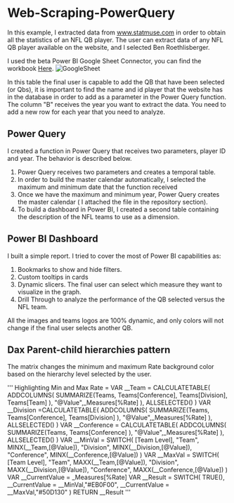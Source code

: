 # Web-Scraping-PowerQuery
In this example, I extracted data from www.statmuse.com in order to obtain all the statistics of an NFL QB player. The user can extract data of any NFL QB player available on the website, and I selected Ben Roethlisberger.

I used the beta Power BI Google Sheet Connector, you can find the workbook 
[Here](https://docs.google.com/spreadsheets/d/1Mtc1WRy_iWseqzTeJYzx1ja_1Vlr1OJ2mz0AgxBOTsA/edit#gid=2086890584). 
![GoogleSheet](https://drive.google.com/uc?export=view&id=1K7Y4GMFW6g8ZrYNA4fWhPXHmYXtpFa12)

In this table the final user is capable to add the QB that have been selected (or Qbs), it is important to find the name and id player that the website has in the database in order to add as a parameter in the Power Query function. The column "B" receives the year you want to extract the data. You need to add a new row for each year that you need to analyze.  

## Power Query
I created a function in Power Query that receives two parameters, player ID and year. The behavior is described below.
1. Power Query receives two parameters and creates a temporal table. 
2. In order to build the master calendar automatically, I selected the maximum and minimum date that the function received
3. Once we have the maximum and minimum year, Power Query creates the master calendar ( I attached the file in the repository section).
4. To build a dashboard in Power BI, I created a second table containing the description of the NFL teams to use as a dimension.  

## Power BI Dashboard

I built a simple report. I tried to cover the most of Power BI capabilities as:
1. Bookmarks to show and hide filters.
2. Custom tooltips in cards
3. Dynamic slicers. The final user can select which measure they want to visualize in the graph. 
4. Drill Through to analyze the performance of the QB selected versus the NFL team.

All the images and teams logos are 100% dynamic, and only colors will not change if the final user selects another QB. 

## Dax Parent-child hierarchies pattern
The matrix changes the minimum and maximum Rate background color based on the hierarchy level selected by the user.


'''
Highlighting Min and Max Rate = 
VAR __Team = CALCULATETABLE(
 							ADDCOLUMNS(
 								SUMMARIZE(Teams, 
                                          Teams[Conference],
                                          Teams[Division],
                                          Teams[Team]
                                          ),
 										  "@Value",_Measures[%Rate]
 									  ),
 								ALLSELECTED()
 									)
VAR __Division =CALCULATETABLE(
 							ADDCOLUMNS(
 								SUMMARIZE(Teams, 
                                          Teams[Conference],
                                          Teams[Division]
                                          ),
 										  "@Value",_Measures[%Rate]
 									  ),
 								ALLSELECTED()
 									)
VAR __Conference = CALCULATETABLE(
 							ADDCOLUMNS(
 								SUMMARIZE(Teams, 
                                          Teams[Conference]
                                          ),
 										  "@Value",_Measures[%Rate]
 									  ),
 								ALLSELECTED()
 									)
VAR __MinVal = SWITCH(
                           [Team Level],
                           "Team", MINX(__Team,[@Value]),
                           "Division", MINX(__Division,[@Value]),
                           "Conference", MINX(__Conference,[@Value])
                            )
VAR __MaxVal = SWITCH(
                           [Team Level],
                           "Team", MAXX(__Team,[@Value]),
                           "Division", MAXX(__Division,[@Value]),
                           "Conference", MAXX(__Conference,[@Value])
                            )
VAR __CurrentValue = _Measures[%Rate]
VAR __Result = 
 			SWITCH(
 			       TRUE(),
 			       __CurrentValue = __MinVal,"#EB0F00",
 			       __CurrentValue = __MaxVal,"#50D130"
 			       )
RETURN 
__Result
'''









